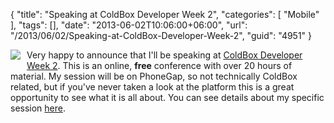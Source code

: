 {
	"title": "Speaking at ColdBox Developer Week 2",
	"categories": [
		"Mobile"
	],
	"tags": [],
	"date": "2013-06-02T10:06:00+06:00",
	"url": "/2013/06/02/Speaking-at-ColdBox-Developer-Week-2",
	"guid": "4951"
}

<img src="http://static.raymondcamden.com/images/ColdBoxLogoSquare_1251.png" style="float:left;margin-right:10px;margin-bottom:10px" /> Very happy to announce that I'll be speaking at <a href="http://www.coldbox.org/cbdw">ColdBox Developer Week 2</a>. This is an online, <strong>free</strong> conference with over 20 hours of material. My session will be on PhoneGap, so not technically ColdBox related, but if you've never taken a look at the platform this is a great opportunity to see what it is all about. You can see details about my specific session <a href="http://www.coldbox.org/cbdw/sessions/17">here</a>.
